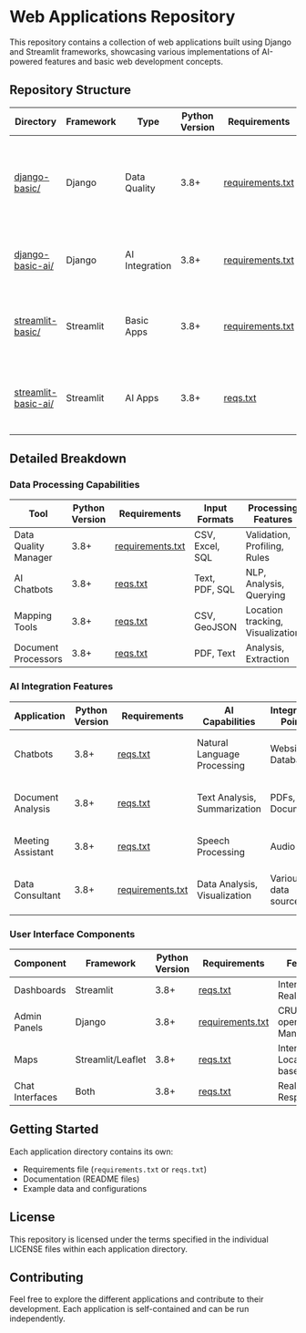 # Web Applications Repository

This repository contains a collection of web applications built using Django and Streamlit frameworks, showcasing various implementations of AI-powered features and basic web development concepts.

## Repository Structure

| Directory | Framework | Type | Python Version | Requirements | Key Features | Data Sources | Use Cases |
|-----------|-----------|------|----------------|--------------|-------------|--------------|-----------|
| [django-basic/](django-basic/) | Django | Data Quality | 3.8+ | [requirements.txt](django-basic/django_data-quality/requirements.txt) | - Dataset validation<br>- Data governance rules<br>- Data profiling<br>- Rule management | CSV, Excel, SQL | Data quality management, Data governance |
| [django-basic-ai/](django-basic-ai/) | Django | AI Integration | 3.8+ | [requirements.txt](django-basic-ai/django_data_ai_app/requirements.txt) | - Chatbot implementations<br>- Data analysis tools<br>- AI processing | Text, Databases | AI-powered data analysis, Chat interfaces |
| [streamlit-basic/](streamlit-basic/) | Streamlit | Basic Apps | 3.8+ | [requirements.txt](streamlit-basic/CRUD_APP/requirements.txt) | - CRUD operations<br>- Mapping features<br>- Data visualization | CSV, JSON | Simple web apps, Location tracking |
| [streamlit-basic-ai/](streamlit-basic-ai/) | Streamlit | AI Apps | 3.8+ | [reqs.txt](streamlit-basic-ai/Streamlit_openai_chatbots/root_app/reqs.txt) | - OpenAI chatbots<br>- Document analysis<br>- Meeting assistant | Websites, PDFs, SQL, CSV | AI assistants, Document processing |

## Detailed Breakdown

### Data Processing Capabilities

| Tool | Python Version | Requirements | Input Formats | Processing Features | Output Formats |
|------|---------------|--------------|--------------|---------------------|----------------|
| Data Quality Manager | 3.8+ | [requirements.txt](django-basic/django_data-quality/requirements.txt) | CSV, Excel, SQL | Validation, Profiling, Rules | Reports, Visualizations |
| AI Chatbots | 3.8+ | [reqs.txt](streamlit-basic-ai/Streamlit_openai_chatbots/root_app/reqs.txt) | Text, PDF, SQL | NLP, Analysis, Querying | Text responses, Data insights |
| Mapping Tools | 3.8+ | [reqs.txt](streamlit-basic/maps_app/root_app/reqs.txt) | CSV, GeoJSON | Location tracking, Visualization | Interactive maps |
| Document Processors | 3.8+ | [reqs.txt](streamlit-basic-ai/Streamlit_openai_chatbots/open_ai_chatbot_talk_with_n_pdfs/reqs.txt) | PDF, Text | Analysis, Extraction | Summaries, Insights |

### AI Integration Features

| Application | Python Version | Requirements | AI Capabilities | Integration Points | Use Cases |
|------------|---------------|--------------|----------------|-------------------|-----------|
| Chatbots | 3.8+ | [reqs.txt](streamlit-basic-ai/Streamlit_openai_chatbots/open_ai_chatbot_talk_with_website/reqs.txt) | Natural Language Processing | Websites, Databases | Customer support, Data querying |
| Document Analysis | 3.8+ | [reqs.txt](streamlit-basic-ai/Streamlit_openai_chatbots/open_ai_chatbot_talk_with_n_pdfs/reqs.txt) | Text Analysis, Summarization | PDFs, Documents | Content analysis, Information extraction |
| Meeting Assistant | 3.8+ | [reqs.txt](streamlit-basic-ai/meeting_assistant/reqs.txt) | Speech Processing | Audio files | Meeting transcription, Note taking |
| Data Consultant | 3.8+ | [requirements.txt](streamlit-basic-ai/Gen_ai_data_consultant/requirments/requirements.txt) | Data Analysis, Visualization | Various data sources | Data insights, Business intelligence |

### User Interface Components

| Component | Framework | Python Version | Requirements | Features | Customization |
|-----------|-----------|---------------|--------------|----------|---------------|
| Dashboards | Streamlit | 3.8+ | [reqs.txt](streamlit-basic-ai/Streamlit_openai_chatbots/root_app/reqs.txt) | Interactive, Real-time | CSS, Layouts |
| Admin Panels | Django | 3.8+ | [requirements.txt](django-basic/django_data-quality/requirements.txt) | CRUD operations, Management | Templates, Forms |
| Maps | Streamlit/Leaflet | 3.8+ | [reqs.txt](streamlit-basic/maps_app/root_app/reqs.txt) | Interactive, Location-based | Markers, Layers |
| Chat Interfaces | Both | 3.8+ | [reqs.txt](streamlit-basic-ai/Streamlit_openai_chatbots/root_app/reqs.txt) | Real-time, Responsive | Styling, Layouts |

## Getting Started

Each application directory contains its own:
- Requirements file (`requirements.txt` or `reqs.txt`)
- Documentation (README files)
- Example data and configurations

## License

This repository is licensed under the terms specified in the individual LICENSE files within each application directory.

## Contributing

Feel free to explore the different applications and contribute to their development. Each application is self-contained and can be run independently.
